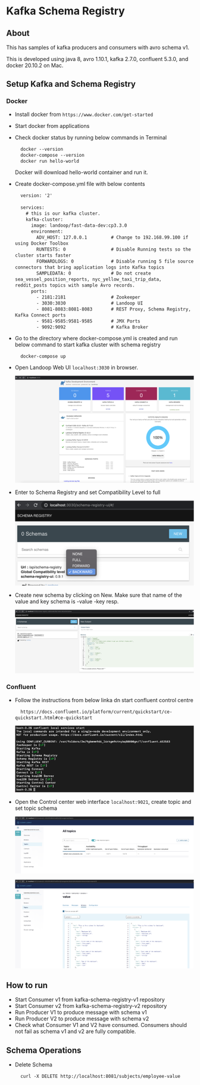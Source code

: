 # Kafka Schema Registry

## About

This has samples of kafka producers and consumers with avro schema v1.

This is developed using java 8, avro 1.10.1, kafka 2.7.0, confluent 5.3.0, and docker 20.10.2 on Mac.

## Setup Kafka and Schema Registry
### Docker
* Install docker from ```https://www.docker.com/get-started```
* Start docker from applications
* Check docker status by running below commands in Terminal
  ```aidl
    docker --version
    docker-compose --version
    docker run hello-world
  ```
  Docker will download hello-world container and run it.
* Create docker-compose.yml file with below contents
  ```aidl
    version: '2'
    
    services:
      # this is our kafka cluster.
      kafka-cluster:
        image: landoop/fast-data-dev:cp3.3.0
        environment:
          ADV_HOST: 127.0.0.1         # Change to 192.168.99.100 if using Docker Toolbox
          RUNTESTS: 0                 # Disable Running tests so the cluster starts faster
          FORWARDLOGS: 0              # Disable running 5 file source connectors that bring application logs into Kafka topics
          SAMPLEDATA: 0               # Do not create sea_vessel_position_reports, nyc_yellow_taxi_trip_data, reddit_posts topics with sample Avro records.
        ports:
          - 2181:2181                 # Zookeeper
          - 3030:3030                 # Landoop UI
          - 8081-8083:8081-8083       # REST Proxy, Schema Registry, Kafka Connect ports
          - 9581-9585:9581-9585       # JMX Ports
          - 9092:9092                 # Kafka Broker
  ``` 
* Go to the directory where docker-compose.yml is created and run below command to start kafka cluster with schema registry
  ```aidl
    docker-compose up
  ``` 
* Open Landoop Web UI ```localhost:3030``` in browser.

  ![](src/test/resources/images/landoop-home.png)
  
* Enter to Schema Registry and set Compatibility Level to full
  
  ![](src/test/resources/images/schema-registry-compatibility.png)

* Create new schema by clicking on New. Make sure that name of the value and key schema is <topic-name>-value <topic-name>-key resp.

  ![](src/test/resources/images/new-schema.png)
 
### Confluent

* Follow the instructions from below linka dn start confluent control centre
  
  ```aidl
    https://docs.confluent.io/platform/current/quickstart/ce-quickstart.html#ce-quickstart
  ```
  
  ![](src/test/resources/images/confluent-control-center.png)
  
* Open the Control center web interface ```localhost:9021```, create topic and set topic schema

  ![](src/test/resources/images/topic-creation.png)   
  
  ![](src/test/resources/images/schema-versions.png)   

## How to run

* Start Consumer v1 from kafka-schema-registry-v1 repository
* Start Consumer v2 from kafka-schema-registry-v2 repository
* Run Producer V1 to produce message with schema v1
* Run Producer V2 to produce message with schema v2
* Check what Consumer V1 and V2 have consumed. Consumers should not fail as schema v1 and v2 are fully compatible. 
  
## Schema Operations
* Delete Schema
  ```aidl
    curl -X DELETE http://localhost:8081/subjects/employee-value
  ```   